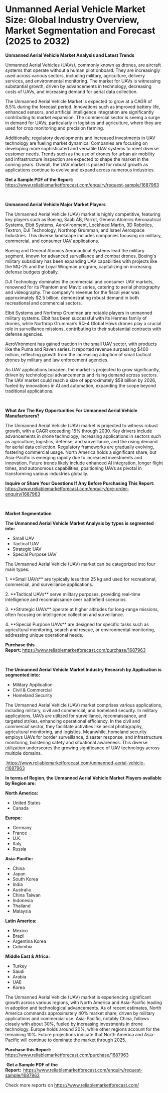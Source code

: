<p><h1>Unmanned Aerial Vehicle Market Size: Global Industry Overview, Market Segmentation and Forecast (2025 to 2032)</h1></p><p><strong>Unmanned Aerial Vehicle Market Analysis and Latest Trends</strong></p>
<p><p>Unmanned Aerial Vehicles (UAVs), commonly known as drones, are aircraft systems that operate without a human pilot onboard. They are increasingly used across various sectors, including military, agriculture, delivery services, and environmental monitoring. The market for UAVs is witnessing substantial growth, driven by advancements in technology, decreasing costs of UAVs, and increasing demand for aerial data collection.</p><p>The Unmanned Aerial Vehicle Market is expected to grow at a CAGR of 8.5% during the forecast period. Innovations such as improved battery life, enhanced sensors, and artificial intelligence integration are significantly contributing to market expansion. The commercial sector is seeing a surge in demand for UAVs, particularly in logistics and agriculture, where they are used for crop monitoring and precision farming.</p><p>Additionally, regulatory developments and increased investments in UAV technology are fueling market dynamics. Companies are focusing on developing more sophisticated and versatile UAV systems to meet diverse customer needs. Trends such as the use of drones for urban air mobility and infrastructure inspection are expected to shape the market in the coming years. Overall, the UAV market is poised for robust growth as applications continue to evolve and expand across numerous industries.</p></p>
<p><strong>Get a Sample PDF of the Report:&nbsp;</strong> <a href="https://www.reliablemarketforecast.com/enquiry/request-sample/1687963?utm_campaign=2308&utm_medium=2&utm_source=Github&utm_content=ia&utm_term=05032025&utm_id=unmanned-aerial-vehicle">https://www.reliablemarketforecast.com/enquiry/request-sample/1687963</a></p>
<p>&nbsp;</p>
<p><strong>Unmanned Aerial Vehicle Major Market Players</strong></p>
<p><p>The Unmanned Aerial Vehicle (UAV) market is highly competitive, featuring key players such as Boeing, Saab AB, Parrot, General Atomics Aeronautical Systems, Elbit Systems, AeroVironment, Lockheed Martin, 3D Robotics, Textron, DJI Technology, Northrop Grumman, and Israel Aerospace Industries. This diverse landscape includes companies focusing on military, commercial, and consumer UAV applications.</p><p>Boeing and General Atomics Aeronautical Systems lead the military segment, known for advanced surveillance and combat drones. Boeing's military subsidiary has been expanding UAV capabilities with projects like the MQ-25 and the Loyal Wingman program, capitalizing on increasing defense budgets globally.</p><p>DJI Technology dominates the commercial and consumer UAV markets, renowned for its Phantom and Mavic series, catering to aerial photography and videography. The company's revenue for the fiscal year was approximately $2.5 billion, demonstrating robust demand in both recreational and commercial sectors.</p><p>Elbit Systems and Northrop Grumman are notable players in unmanned military systems. Elbit has been successful with its Hermes family of drones, while Northrop Grumman’s RQ-4 Global Hawk drones play a crucial role in surveillance missions, contributing to their substantial contracts with defense agencies.</p><p>AeroVironment has gained traction in the small UAV sector, with products like the Puma and Raven series. It reported revenue surpassing $400 million, reflecting growth from the increasing adoption of small tactical drones by military and law enforcement agencies.</p><p>As UAV applications broaden, the market is projected to grow significantly, driven by technological advancements and rising demand across sectors. The UAV market could reach a size of approximately $58 billion by 2026, fueled by innovations in AI and automation, expanding the scope beyond traditional applications.</p></p>
<p>&nbsp;</p>
<p><strong>What Are The Key Opportunities For Unmanned Aerial Vehicle Manufacturers?</strong></p>
<p><p>The Unmanned Aerial Vehicle (UAV) market is projected to witness robust growth, with a CAGR exceeding 15% through 2030. Key drivers include advancements in drone technology, increasing applications in sectors such as agriculture, logistics, defense, and surveillance, and the rising demand for aerial data collection. Regulatory frameworks are gradually evolving, fostering commercial usage. North America holds a significant share, but Asia-Pacific is emerging rapidly due to increased investments and innovation. Future trends likely include enhanced AI integration, longer flight times, and autonomous capabilities, positioning UAVs as pivotal in transforming various industries globally.</p></p>
<p><strong>Inquire or Share Your Questions If Any Before Purchasing This Report:</strong> <a href="https://www.reliablemarketforecast.com/enquiry/pre-order-enquiry/1687963?utm_campaign=2308&utm_medium=2&utm_source=Github&utm_content=ia&utm_term=05032025&utm_id=unmanned-aerial-vehicle">https://www.reliablemarketforecast.com/enquiry/pre-order-enquiry/1687963</a></p>
<p>&nbsp;</p>
<p><strong>Market Segmentation</strong></p>
<p><strong>The Unmanned Aerial Vehicle Market Analysis by types is segmented into:</strong></p>
<p><ul><li>Small UAV</li><li>Tactical UAV</li><li>Strategic UAV</li><li>Special Purpose UAV</li></ul></p>
<p><p>The Unmanned Aerial Vehicle (UAV) market can be categorized into four main types: </p><p>1. **Small UAVs** are typically less than 25 kg and used for recreational, commercial, and surveillance applications. </p><p>2. **Tactical UAVs** serve military purposes, providing real-time intelligence and reconnaissance over battlefield scenarios. </p><p>3. **Strategic UAVs** operate at higher altitudes for long-range missions, often focusing on intelligence collection and surveillance. </p><p>4. **Special Purpose UAVs** are designed for specific tasks such as agricultural monitoring, search and rescue, or environmental monitoring, addressing unique operational needs.</p></p>
<p><strong>Purchase this Report:&nbsp;</strong><a href="https://www.reliablemarketforecast.com/purchase/1687963?utm_campaign=2308&utm_medium=2&utm_source=Github&utm_content=ia&utm_term=05032025&utm_id=unmanned-aerial-vehicle">https://www.reliablemarketforecast.com/purchase/1687963</a></p>
<p>&nbsp;</p>
<p><strong>The Unmanned Aerial Vehicle Market Industry Research by Application is segmented into:</strong></p>
<p><ul><li>Military Application</li><li>Civil & Commercial</li><li>Homeland Security</li></ul></p>
<p><p>The Unmanned Aerial Vehicle (UAV) market comprises various applications, including military, civil and commercial, and homeland security. In military applications, UAVs are utilized for surveillance, reconnaissance, and targeted strikes, enhancing operational efficiency. In the civil and commercial sector, they facilitate activities like aerial photography, agricultural monitoring, and logistics. Meanwhile, homeland security employs UAVs for border surveillance, disaster response, and infrastructure monitoring, bolstering safety and situational awareness. This diverse utilization underscores the growing significance of UAV technology across multiple domains.</p></p>
<p><a href="https://www.reliablemarketforecast.com/unmanned-aerial-vehicle-r1687963?utm_campaign=2308&utm_medium=2&utm_source=Github&utm_content=ia&utm_term=05032025&utm_id=unmanned-aerial-vehicle">&nbsp;https://www.reliablemarketforecast.com/unmanned-aerial-vehicle-r1687963</a></p>
<p><strong>In terms of Region, the Unmanned Aerial Vehicle Market Players available by Region are:</strong></p>
<p>
    <p> <strong> North America: </strong>
        <ul>
            <li>United States</li>
            <li>Canada</li>
        </ul>
        </p> 
    <p> <strong> Europe: </strong>
        <ul>
            <li>Germany</li>
            <li>France</li>
            <li>U.K.</li>
            <li>Italy</li>
            <li>Russia</li>
        </ul>
        </p> 
    <p> <strong> Asia-Pacific: </strong>
        <ul>
            <li>China</li>
            <li>Japan</li>
            <li>South Korea</li>
            <li>India</li>
            <li>Australia</li>
            <li>China Taiwan</li>
            <li>Indonesia</li>
            <li>Thailand</li>
            <li>Malaysia</li>
        </ul>
        </p> 
    <p> <strong> Latin America: </strong>
        <ul>
            <li>Mexico</li>
            <li>Brazil</li>
            <li>Argentina Korea</li>
            <li>Colombia</li>
        </ul>
        </p> 
    <p> <strong> Middle East & Africa: </strong>
        <ul>
            <li>Turkey</li>
            <li>Saudi</li>
            <li>Arabia</li>
            <li>UAE</li>
            <li>Korea</li>
        </ul>
    </p>
    </p>
<p><p>The Unmanned Aerial Vehicle (UAV) market is experiencing significant growth across various regions, with North America and Asia-Pacific leading in adoption and technological advancements. As of recent estimates, North America commands approximately 40% market share, driven by military applications and commercial use. Asia-Pacific, notably China, follows closely with about 30%, fueled by increasing investments in drone technology. Europe holds around 20%, while other regions account for the remaining 10%. Future projections indicate that North America and Asia-Pacific will continue to dominate the market through 2025.</p></p>
<p><strong>Purchase this Report: </strong><a href="https://www.reliablemarketforecast.com/purchase/1687963?utm_campaign=2308&utm_medium=2&utm_source=Github&utm_content=ia&utm_term=05032025&utm_id=unmanned-aerial-vehicle">https://www.reliablemarketforecast.com/purchase/1687963</a></p>
<p>&nbsp;<strong>Get a Sample PDF of the Report:&nbsp;&nbsp;</strong><a href="https://www.reliablemarketforecast.com/enquiry/request-sample/1687963?utm_campaign=2308&utm_medium=2&utm_source=Github&utm_content=ia&utm_term=05032025&utm_id=unmanned-aerial-vehicle">https://www.reliablemarketforecast.com/enquiry/request-sample/1687963</a></p>
<p><strong></strong></p>
<p>Check more reports on <a href="https://www.reliablemarketforecast.com/?utm_campaign=2308&utm_medium=2&utm_source=Github&utm_content=ia&utm_term=05032025&utm_id=unmanned-aerial-vehicle">https://www.reliablemarketforecast.com/</a></p>